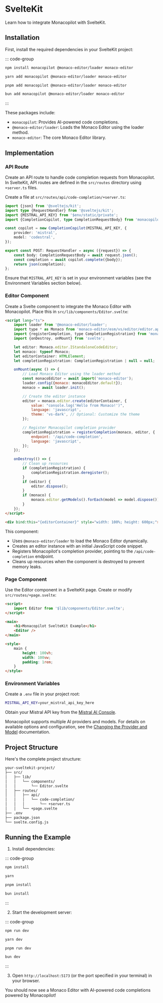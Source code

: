 # SvelteKit

Learn how to integrate Monacopilot with SvelteKit.

## Installation

First, install the required dependencies in your SvelteKit project:

::: code-group

```bash [npm]
npm install monacopilot @monaco-editor/loader monaco-editor
```

```bash [yarn]
yarn add monacopilot @monaco-editor/loader monaco-editor
```

```bash [pnpm]
pnpm add monacopilot @monaco-editor/loader monaco-editor
```

```bash [bun]
bun add monacopilot @monaco-editor/loader monaco-editor
```

:::

These packages include:

- `monacopilot`: Provides AI-powered code completions.
- `@monaco-editor/loader`: Loads the Monaco Editor using the loader method.
- `monaco-editor`: The core Monaco Editor library.

## Implementation

### API Route

Create an API route to handle code completion requests from Monacopilot. In SvelteKit, API routes are defined in the `src/routes` directory using `+server.ts` files.

Create a file at `src/routes/api/code-completion/+server.ts`:

```typescript
import {json} from '@sveltejs/kit';
import type {RequestHandler} from '@sveltejs/kit';
import {MISTRAL_API_KEY} from '$env/static/private';
import {CompletionCopilot, type CompletionRequestBody} from 'monacopilot';

const copilot = new CompletionCopilot(MISTRAL_API_KEY, {
    provider: 'mistral',
    model: 'codestral',
});

export const POST: RequestHandler = async ({request}) => {
    const body: CompletionRequestBody = await request.json();
    const completion = await copilot.complete({body});
    return json(completion);
};
```

Ensure that `MISTRAL_API_KEY` is set in your environment variables (see the Environment Variables section below).

### Editor Component

Create a Svelte component to integrate the Monaco Editor with Monacopilot. Place this in `src/lib/components/Editor.svelte`:

```html
<script lang="ts">
    import loader from '@monaco-editor/loader';
    import type * as Monaco from 'monaco-editor/esm/vs/editor/editor.api';
    import {registerCompletion, type CompletionRegistration} from 'monacopilot';
    import {onDestroy, onMount} from 'svelte';

    let editor: Monaco.editor.IStandaloneCodeEditor;
    let monaco: typeof Monaco;
    let editorContainer: HTMLElement;
    let completionRegistration: CompletionRegistration | null = null;

    onMount(async () => {
        // Load Monaco Editor using the loader method
        const monacoEditor = await import('monaco-editor');
        loader.config({monaco: monacoEditor.default});
        monaco = await loader.init();

        // Create the editor instance
        editor = monaco.editor.create(editorContainer, {
            value: "console.log('Hello from Monaco!')",
            language: 'javascript',
            theme: 'vs-dark', // Optional: Customize the theme
        });

        // Register Monacopilot completion provider
        completionRegistration = registerCompletion(monaco, editor, {
            endpoint: '/api/code-completion',
            language: 'javascript',
        });
    });

    onDestroy(() => {
        // Clean up resources
        if (completionRegistration) {
            completionRegistration.deregister();
        }
        if (editor) {
            editor.dispose();
        }
        if (monaco) {
            monaco.editor.getModels().forEach(model => model.dispose());
        }
    });
</script>

<div bind:this="{editorContainer}" style="width: 100%; height: 600px;"></div>
```

This component:

- Uses `@monaco-editor/loader` to load the Monaco Editor dynamically.
- Creates an editor instance with an initial JavaScript code snippet.
- Registers Monacopilot's completion provider, pointing to the `/api/code-completion` endpoint.
- Cleans up resources when the component is destroyed to prevent memory leaks.

### Page Component

Use the Editor component in a SvelteKit page. Create or modify `src/routes/+page.svelte`:

```html
<script>
    import Editor from '$lib/components/Editor.svelte';
</script>

<main>
    <h1>Monacopilot SvelteKit Example</h1>
    <Editor />
</main>

<style>
    main {
        height: 100vh;
        width: 100vw;
        padding: 1rem;
    }
</style>
```

### Environment Variables

Create a `.env` file in your project root:

```bash
MISTRAL_API_KEY=your_mistral_api_key_here
```

Obtain your Mistral API key from the [Mistral AI Console](https://console.mistral.ai/api-keys).

Monacopilot supports multiple AI providers and models. For details on available options and configuration, see the [Changing the Provider and Model](/configuration/copilot-options#changing-the-provider-and-model) documentation.

## Project Structure

Here's the complete project structure:

```txt
your-sveltekit-project/
├── src/
│   ├── lib/
│   │   └── components/
│   │       └── Editor.svelte
│   ├── routes/
│   │   ├── api/
│   │   │   └── code-completion/
│   │   │       └── +server.ts
│   │   └── +page.svelte
├── .env
├── package.json
└── svelte.config.js
```

## Running the Example

1. Install dependencies:

::: code-group

```bash [npm]
npm install
```

```bash [yarn]
yarn
```

```bash [pnpm]
pnpm install
```

```bash [bun]
bun install
```

:::

2. Start the development server:

::: code-group

```bash [npm]
npm run dev
```

```bash [yarn]
yarn dev
```

```bash [pnpm]
pnpm run dev
```

```bash [bun]
bun dev
```

:::

3. Open `http://localhost:5173` (or the port specified in your terminal) in your browser.

You should now see a Monaco Editor with AI-powered code completions powered by Monacopilot!
